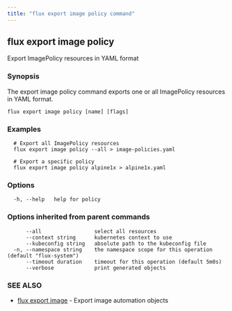 ```yaml
---
title: "flux export image policy command"
---
```

## flux export image policy

Export ImagePolicy resources in YAML format

### Synopsis

The export image policy command exports one or all ImagePolicy resources in YAML format.

```
flux export image policy [name] [flags]
```

### Examples

```
  # Export all ImagePolicy resources
  flux export image policy --all > image-policies.yaml

  # Export a specific policy
  flux export image policy alpine1x > alpine1x.yaml

```

### Options

```
  -h, --help   help for policy
```

### Options inherited from parent commands

```
      --all                 select all resources
      --context string      kubernetes context to use
      --kubeconfig string   absolute path to the kubeconfig file
  -n, --namespace string    the namespace scope for this operation (default "flux-system")
      --timeout duration    timeout for this operation (default 5m0s)
      --verbose             print generated objects
```

### SEE ALSO

* [flux export image](/cmd/flux_export_image/)	 - Export image automation objects

